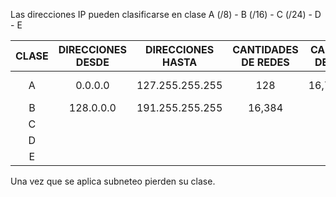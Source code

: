 
Las direcciones IP pueden clasificarse en clase A (/8) - B (/16) - C (/24) - D - E

| CLASE | DIRECCIONES DESDE | DIRECCIONES HASTA | CANTIDADES DE REDES | CANTIDAD DE HOST |  APLICACION   |
| :---: | :---------------: | :---------------: | :-----------------: | :--------------: | :-----------: |
|   A   |      0.0.0.0      |  127.255.255.255  |         128         |    16,777,214    | GRANDES REDES |
|   B   |     128.0.0.0     |  191.255.255.255  |       16,384        |                  |               |
|   C   |                   |                   |                     |                  |               |
|   D   |                   |                   |                     |                  |               |
|   E   |                   |                   |                     |                  |               |


Una vez que se aplica subneteo pierden su clase.


